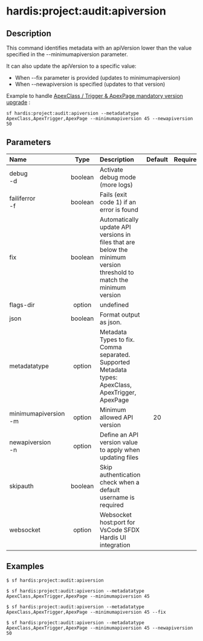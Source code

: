 <!-- This file has been generated with command 'sf hardis:doc:plugin:generate'. Please do not update it manually or it may be overwritten -->
# hardis:project:audit:apiversion

## Description

This command identifies metadata with an apiVersion lower than the value specified in the --minimumapiversion parameter.

  It can also update the apiVersion to a specific value:
  - When --fix parameter is provided (updates to minimumapiversion)
  - When --newapiversion is specified (updates to that version)

  Example to handle [ApexClass / Trigger & ApexPage mandatory version upgrade](https://help.salesforce.com/s/articleView?id=sf.admin_locales_update_api.htm&type=5) :
   
   `sf hardis:project:audit:apiversion --metadatatype ApexClass,ApexTrigger,ApexPage --minimumapiversion 45 --newapiversion 50`
  

## Parameters

|Name|Type|Description|Default|Required|Options|
|:---|:--:|:----------|:-----:|:------:|:-----:|
|debug<br/>-d|boolean|Activate debug mode (more logs)||||
|failiferror<br/>-f|boolean|Fails (exit code 1) if an error is found||||
|fix|boolean|Automatically update API versions in files that are below the minimum version threshold to match the minimum version||||
|flags-dir|option|undefined||||
|json|boolean|Format output as json.||||
|metadatatype|option|Metadata Types to fix. Comma separated. Supported Metadata types: ApexClass, ApexTrigger, ApexPage||||
|minimumapiversion<br/>-m|option|Minimum allowed API version|20|||
|newapiversion<br/>-n|option|Define an API version value to apply when updating files||||
|skipauth|boolean|Skip authentication check when a default username is required||||
|websocket|option|Websocket host:port for VsCode SFDX Hardis UI integration||||

## Examples

```shell
$ sf hardis:project:audit:apiversion
```

```shell
$ sf hardis:project:audit:apiversion --metadatatype ApexClass,ApexTrigger,ApexPage --minimumapiversion 45
```

```shell
$ sf hardis:project:audit:apiversion --metadatatype ApexClass,ApexTrigger,ApexPage --minimumapiversion 45 --fix
```

```shell
$ sf hardis:project:audit:apiversion --metadatatype ApexClass,ApexTrigger,ApexPage --minimumapiversion 45 --newapiversion 50
```


